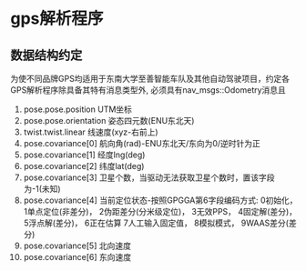 # gps解析程序

## 数据结构约定
为使不同品牌GPS均适用于东南大学至善智能车队及其他自动驾驶项目，约定各GPS解析程序除具备其特有消息类型外, 必须具有nav_msgs::Odometry消息且
1. pose.pose.position      UTM坐标
2. pose.pose.orientation   姿态四元数(ENU东北天)
3. twist.twist.linear      线速度(xyz-右前上)
4. pose.covariance[0]      航向角(rad)-ENU东北天/东向为0/逆时针为正
5. pose.covariance[1]      经度lng(deg)
6. pose.covariance[2]      纬度lat(deg)
7. pose.covariance[3]      卫星个数，当驱动无法获取卫星个数时，置该字段为-1(未知)
8. pose.covariance[4]      当前定位状态-按照GPGGA第6字段编码方式:
    0初始化， 1单点定位(非差分)， 2伪距差分(分米级定位)， 3无效PPS， 4固定解(差分)， 5浮点解(差分)，
    6正在估算 7人工输入固定值， 8模拟模式， 9WAAS差分(差分)
9. pose.covariance[5]      北向速度
10. pose.covariance[6]     东向速度
